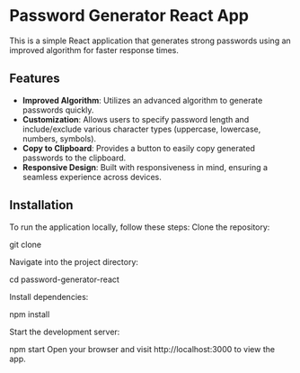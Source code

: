 # Password Generator React App

This is a simple React application that generates strong passwords using an improved algorithm for faster response times.

## Features

- **Improved Algorithm**: Utilizes an advanced algorithm to generate passwords quickly.
- **Customization**: Allows users to specify password length and include/exclude various character types (uppercase, lowercase, numbers, symbols).
- **Copy to Clipboard**: Provides a button to easily copy generated passwords to the clipboard.
- **Responsive Design**: Built with responsiveness in mind, ensuring a seamless experience across devices.

## Installation

To run the application locally, follow these steps:
Clone the repository:

git clone <repository-url>

Navigate into the project directory:

cd password-generator-react

Install dependencies:

npm install

Start the development server:

npm start
Open your browser and visit http://localhost:3000 to view the app.
